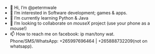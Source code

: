 - 👋 Hi, I’m @petermwale
- 👀 I’m interested in Software development; games & apps.
- 🌱 I’m currently learning Python & Java
- 💞️ I’m looking to collaborate on *mouseX* project (use your phone as a mouse!)
- 📫 How to reach me on facebook: ip man/tony wat. Phone/SMS/WhatsApp: +265997696464 | +265888732209(not on whatsapp).

<!---
petermwale/petermwale is a ✨ special ✨ repository because its `README.md` (this file) appears on your GitHub profile.
You can click the Preview link to take a look at your changes.
--->
